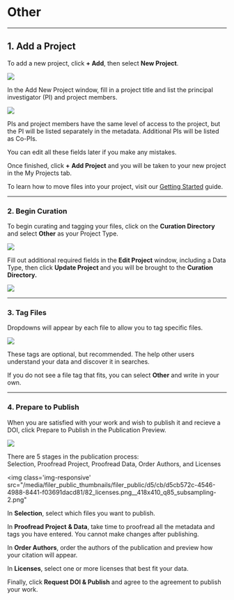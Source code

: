 # Other

---
## 1. Add a Project

To add a new project, click <strong>+ Add</strong>, then select <strong>New Project</strong>.  

<img src="../../imgs/guide-allguides-1a.jpg">
    
In the Add New Project window, fill in a project title and list the principal investigator (PI) and project members.

<img src="../../imgs/guide-allguides-1b.png">

PIs and project members have the same level of access to the project, but the PI will be listed separately in the metadata. Additional PIs will be listed as Co-PIs. 

You can edit all these fields later if you make any mistakes.

Once finished, click <strong>+</strong> <strong>Add Project</strong> and you will be taken to your new project in the My Projects tab.

To learn how to move files into your project, visit our <a href="/rw/user-guides/getting-started/">Getting Started</a> guide.

---
### 2. Begin Curation
    
To begin curating and tagging your files, click on the <strong>Curation Directory</strong> and select <b>Other</b> as your Project Type.

<img src="../../imgs/guide-other-step2a.png">  

Fill out additional required fields in the <strong>Edit Project</strong> window, including a Data Type, then click <strong>Update Project </strong>and you will be brought to the <strong>Curation Directory. </strong>

<img src="../../imgs/guide-other-step2b.png">

---
### 3. Tag Files
    
Dropdowns will appear by each file to allow you to tag specific files. 

<img src="../../imgs/guide-other-step3.png">

These tags are optional, but recommended. The help other users understand your data and discover it in searches.

If you do not see a file tag that fits, you can select <strong>Other</strong> and write in your own.

---
### 4. Prepare to Publish

    
When you are satisfied with your work and wish to publish it and recieve a DOI, click Prepare to Publish in the Publication Preview.

<img src="../../imgs/guide-other-step4.png">

    
There are 5 stages in the publication process: <br>
Selection, Proofread Project, Proofread Data, Order Authors, and Licenses

<img class='img-responsive' src="/media/filer_public_thumbnails/filer_public/d5/cb/d5cb572c-4546-4988-8441-f03691dacd81/82_licenses.png__418x410_q85_subsampling-2.png"

In <strong>Selection</strong>, select which files you want to publish.

In <strong>Proofread Project</strong> <strong>&amp; Data</strong>, take time to proofread all the metadata and tags you have entered. You cannot make changes after publishing.

In <strong>Order Authors</strong>, order the authors of the publication and preview how your citation will appear.

In <strong>Licenses</strong>, select one or more licenses that best fit your data.

Finally, click <strong>Request DOI &amp; Publish</strong> and agree to the agreement to publish your work.

